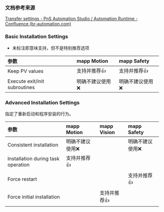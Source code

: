 ### 文档参考来源
[Transfer settings - PnS Automation Studio / Automation Runtime - Confluence (br-automation.com)](https://confluence.br-automation.com/display/EXGU/Transfer+settings)
### Basic Installation Settings
- 未标注即意味支持，但不是特别推荐选项

|参数|mapp Motion|mapp Safety|
|:-----|:-----|:-----|
|Keep PV values|支持并推荐👍|支持并推荐👍|
|Execute exit/init subroutines |明确不建议使用❌|明确不建议使用❌|

### Advanced Installation Settings
指定了重新启动和程序安装的行为。

|参数|mapp Motion|mapp Vision|mapp Safety|
|:-----|:-----|:-----|:-----|
|Consistent installation|明确不建议使用❌|  |明确不建议使用❌|
|Installation during task operation	|支持并推荐👍|  |   |
|Force restart |  |  |支持并推荐👍|
|Force initial installation	|  |支持并推荐👍|   |

